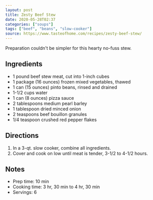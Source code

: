 ```yaml
---
layout: post
title: Zesty Beef Stew
date: 2020-05-28T02:37
categories: ["soups"]
tags: ["beef", "beans", "slow-cooker"]
source: https://www.tasteofhome.com/recipes/zesty-beef-stew/
---
```


Preparation couldn't be simpler for this hearty no-fuss stew.

## Ingredients

- 1 pound beef stew meat, cut into 1-inch cubes
- 1 package (16 ounces) frozen mixed vegetables, thawed
- 1 can (15 ounces) pinto beans, rinsed and drained
- 1-1/2 cups water
- 1 can (8 ounces) pizza sauce
- 2 tablespoons medium pearl barley
- 1 tablespoon dried minced onion
- 2 teaspoons beef bouillon granules
- 1/4 teaspoon crushed red pepper flakes

## Directions

1. In a 3-qt. slow cooker, combine all ingredients. 
2. Cover and cook on low until meat is tender, 3-1/2 to 4-1/2 hours.

## Notes

* Prep time: 10 min
* Cooking time: 3 hr, 30 min to 4 hr, 30 min
* Servings: 6
